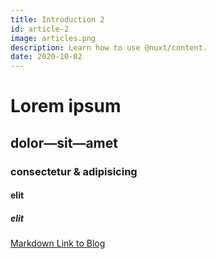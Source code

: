 ```yaml
---
title: Introduction 2
id: article-2
image: articles.png
description: Learn how to use @nuxt/content.
date: 2020-10-02
---
```


# Lorem ipsum
## dolor—sit—amet
### consectetur &amp; adipisicing
#### elit
##### elit

[Markdown Link to Blog](/articles)